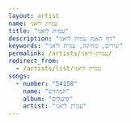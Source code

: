 ```yaml
---
layout: artist
name: עמית ליאני
title: "עמית ליאני"
description: "דף האמן עמית ליאני"
keywords: "שירים, מוזיקה, עמית ליאני"
permalink: /artists/עמית-ליאני/
redirect_from:
  - /artists/list/עמית ליאני
songs:
  - number: "54158"
    name: "המחדש"
    album: "סינגלים"
    artist: "עמית ליאני"
---
```

